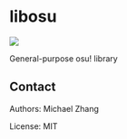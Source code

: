 libosu
======

[![](https://docs.rs/libosu/badge.svg)](https://docs.rs/libosu)

General-purpose osu! library

Contact
-------

Authors: Michael Zhang

License: MIT


